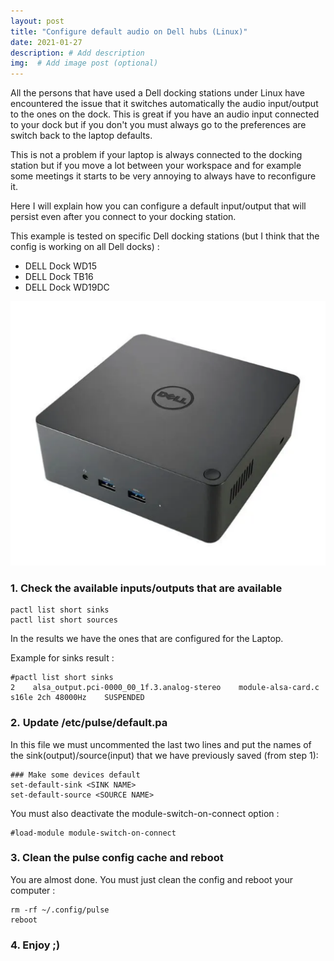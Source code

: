```yaml
---
layout: post
title: "Configure default audio on Dell hubs (Linux)"
date: 2021-01-27
description: # Add description
img:  # Add image post (optional)
---
```


All the persons that have used a Dell docking stations under Linux have encountered the issue that it switches automatically the audio input/output to the ones on the dock. This is great if you have an audio input connected to your dock but if you don't you must always go to the preferences are switch back to the laptop defaults. 

This is not a problem if your laptop is always connected to the docking station but if you move a lot between your workspace and for example some meetings it starts to be very annoying to always have to reconfigure it.

Here I will explain how you can configure a default input/output that will persist even after you connect to your docking station.

This example is tested on specific Dell docking stations (but I think that the config is working on all Dell docks) : 

* DELL Dock WD15
* DELL Dock TB16
* DELL Dock WD19DC

[![](../../assets/img/posts/configure-default-audio-on-dell-hubs_1.png)](../../assets/img/posts/configure-default-audio-on-dell-hubs_1.png)

### 1. Check the available inputs/outputs that are available

    pactl list short sinks
    pactl list short sources

In the results we have the ones that are configured for the Laptop. 

Example for sinks result : 

    #pactl list short sinks
    2    alsa_output.pci-0000_00_1f.3.analog-stereo    module-alsa-card.c    s16le 2ch 48000Hz    SUSPENDED

### 2. Update /etc/pulse/default.pa

In this file we must uncommented the last two lines and put the names of the sink(output)/source(input) that we have previously saved (from step 1): 

    ### Make some devices default
    set-default-sink <SINK NAME>
    set-default-source <SOURCE NAME>

You must also deactivate the module-switch-on-connect option :

    #load-module module-switch-on-connect

### 3. Clean the pulse config cache and reboot

You are almost done. You must just clean the config and reboot your computer :

    rm -rf ~/.config/pulse
    reboot

### 4. Enjoy ;)
